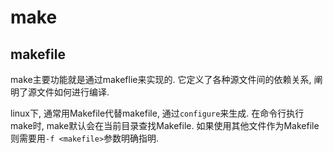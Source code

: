 # make
## makefile
make主要功能就是通过makeflie来实现的. 它定义了各种源文件间的依赖关系, 阐明了源文件如何进行编译.

linux下, 通常用Makefile代替makefile, 通过`configure`来生成. 在命令行执行make时, make默认会在当前目录查找Makefile. 如果使用其他文件作为Makefile则需要用`-f <makefile>`参数明确指明.